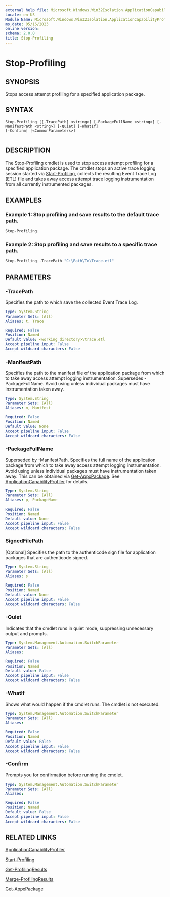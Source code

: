 ```yaml
---
external help file: Microsoft.Windows.Win32Isolation.ApplicationCapabilityProfiler.dll-Help.xml
Locale: en-US
Module Name: Microsoft.Windows.Win32Isolation.ApplicationCapabilityProfiler
ms.date: 05/16/2023
online version:
schema: 2.0.0
title: Stop-Profiling
---
```


# Stop-Profiling

## SYNOPSIS
Stops access attempt profiling for a specified application package.

## SYNTAX

```
Stop-Profiling [[-TracePath] <string>] [-PackageFullName <string>] [-ManifestPath <string>] [-Quiet] [-WhatIf]
[-Confirm] [<CommonParameters>]


```

## DESCRIPTION

The Stop-Profiling cmdlet is used to stop access attempt profiling for a specified application package. The cmdlet stops an active trace logging session started via [Start-Profiling](Start-Profiling.md), collects the resulting Event Trace Log (ETL) file and takes away access attempt trace logging instrumentation from all currently instrumented packages.

## EXAMPLES

### Example 1: Stop profiling and save results to the default trace path.

```powershell
Stop-Profiling
```

### Example 2: Stop profiling and save results to a specific trace path.

```powershell
Stop-Profiling -TracePath "C:\Path\To\Trace.etl"
```

## PARAMETERS

### -TracePath

Specifies the path to which save the collected Event Trace Log.

```yaml
Type: System.String
Parameter Sets: (All)
Aliases: t, Trace

Required: False
Position: Named
Default value: <working directory>\trace.etl
Accept pipeline input: False
Accept wildcard characters: False
```

### -ManifestPath

Specifies the path to the manifest file of the application package from which to take away access attempt logging instrumentation. Supersedes -PackageFullName. Avoid using unless individual packages must have instrumentation taken away.

```yaml
Type: System.String
Parameter Sets: (All)
Aliases: m, Manifest

Required: False
Position: Named
Default value: None
Accept pipeline input: False
Accept wildcard characters: False
```

### -PackageFullName 

Superseded by -ManifestPath. Specifies the full name of the application package from which to take away access attempt logging instrumentation. Avoid using unless individual packages must have instrumentation taken away. This can be obtained via [Get-AppxPackage](https://learn.microsoft.com/en-us/powershell/module/appx/get-appxpackage?view=windowsserver2022-ps). See [ApplicationCapabilityProfiler](application-capability-profiler.md) for details.

```yaml
Type: System.String
Parameter Sets: (All)
Aliases: p, PackageName

Required: False
Position: Named
Default value: None
Accept pipeline input: False
Accept wildcard characters: False
```

### SignedFilePath

[Optional] Specifies the path to the authenticode sign file for application packages that are authenticode signed.

```yaml
Type: System.String
Parameter Sets: (All)
Aliases: s

Required: False
Position: Named
Default value: None
Accept pipeline input: False
Accept wildcard characters: False
```

### -Quiet

Indicates that the cmdlet runs in quiet mode, suppressing unnecessary output and prompts.

```yaml
Type: System.Management.Automation.SwitchParameter
Parameter Sets: (All)
Aliases:

Required: False
Position: Named
Default value: False
Accept pipeline input: False
Accept wildcard characters: False
```

### -WhatIf

Shows what would happen if the cmdlet runs. The cmdlet is not executed.

```yaml
Type: System.Management.Automation.SwitchParameter
Parameter Sets: (All)
Aliases:

Required: False
Position: Named
Default value: False
Accept pipeline input: False
Accept wildcard characters: False
```

### -Confirm

Prompts you for confirmation before running the cmdlet.

```yaml
Type: System.Management.Automation.SwitchParameter
Parameter Sets: (All)
Aliases:

Required: False
Position: Named
Default value: False
Accept pipeline input: False
Accept wildcard characters: False
```

## RELATED LINKS

[ApplicationCapabilityProfiler](application-capability-profiler.md)

[Start-Profiling](Start-Profiling.md)

[Get-ProfilingResults](Get-ProfilingResults.md)

[Merge-ProfilingResults](Merge-ProfilingResults.md)

[Get-AppxPackage](https://learn.microsoft.com/en-us/powershell/module/appx/get-appxpackage?view=windowsserver2022-ps)